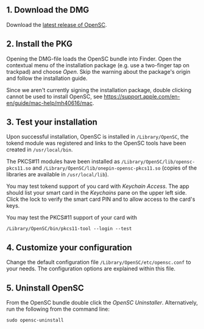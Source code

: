 ## 1. Download the DMG

Download the [latest release of OpenSC](https://github.com/OpenSC/OpenSC/releases/latest).

## 2. Install the PKG

Opening the DMG-file loads the OpenSC bundle into Finder. Open the contextual menu of the installation package (e.g. use a two-finger tap on trackpad) and choose *Open*. Skip the warning about the package's origin and follow the installation guide.

Since we aren't currently signing the installation package, double clicking cannot be used to install OpenSC, see https://support.apple.com/en-en/guide/mac-help/mh40616/mac.

## 3. Test your installation

Upon successful installation, OpenSC is installed in `/Library/OpenSC`, the tokend module was registered and links to the OpenSC tools have been created in `/usr/local/bin`.

The PKCS#11 modules have been installed as `/Library/OpenSC/lib/opensc-pkcs11.so` and `/Library/OpenSC/lib/onepin-opensc-pkcs11.so` (copies of the libraries are available in `/usr/local/lib`).

You may test tokend support of you card with *Keychain Access*. The app should list your smart card in the *Keychains* pane on the upper left side. Click the lock to verify the smart card PIN and to allow access to the card's keys.

You may test the PKCS#11 support of your card with
```
/Library/OpenSC/bin/pkcs11-tool --login --test
```

## 4. Customize your configuration

Change the default configuration file `/Library/OpenSC/etc/opensc.conf` to your needs. The configuration options are explained within this file.

## 5. Uninstall OpenSC

From the OpenSC bundle double click the *OpenSC Uninstaller*. Alternatively, run the following from the command line:
```
sudo opensc-uninstall
```